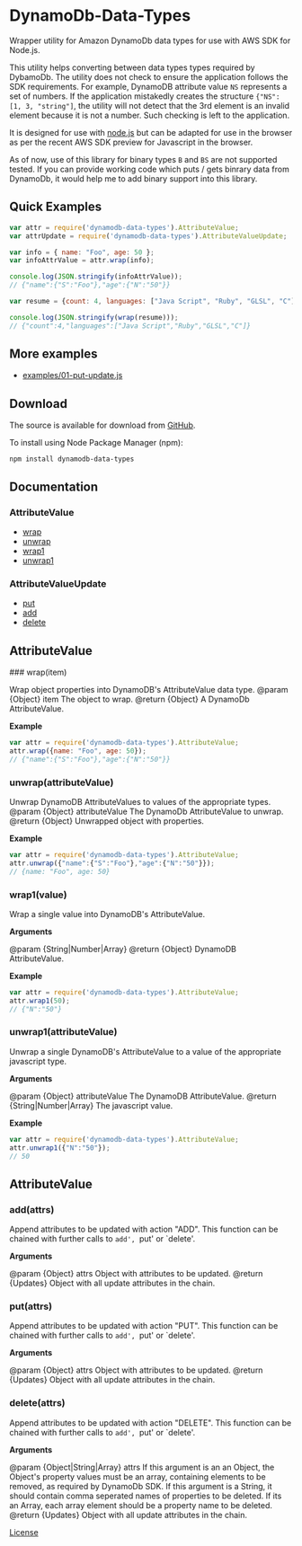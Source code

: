 # DynamoDb-Data-Types

Wrapper utility for Amazon DynamoDb data types for use with AWS SDK for Node.js.

This utility helps converting between data types types required by DybamoDb.
The utility does not check to ensure the application follows the SDK
requirements. For example, DynamoDB attribute value `NS` represents a set of
numbers. If the application mistakedly creates the structure 
`{"NS":  [1, 3, "string"]`, the utility will not detect that the 3rd element
is an invalid element because it is not a number.  Such checking is left to the application.

It is designed for use with [node.js](http://nodejs.org) but can be adapted for
use in the browser as per the recent AWS SDK preview for Javascript in the
browser.

As of now, use of this library for binary types `B` and `BS` are not supported
tested. If you can provide working code which puts / gets binrary data from
DynamoDb, it would help me to add binary support into this library.

## Quick Examples

```javascript
var attr = require('dynamodb-data-types').AttributeValue;
var attrUpdate = require('dynamodb-data-types').AttributeValueUpdate;

var info = { name: "Foo", age: 50 };
var infoAttrValue = attr.wrap(info);

console.log(JSON.stringify(infoAttrValue));
// {"name":{"S":"Foo"},"age":{"N":"50"}}

var resume = {count: 4, languages: ["Java Script", "Ruby", "GLSL", "C"]};

console.log(JSON.stringify(wrap(resume)));
// {"count":4,"languages":["Java Script","Ruby","GLSL","C"]}

```

## More examples

 + [examples/01-put-update.js](https://github.com/kayomarz/dynamodb-data-types/blob/master/examples/01-put-update.js)


## Download

The source is available for download from
[GitHub](https://github.com/kayomarz/dynamodb-data-types).

To install using Node Package Manager (npm):

    npm install dynamodb-data-types

## Documentation

### AttributeValue

* [wrap](#wrap)
* [unwrap](#unwrap)
* [wrap1](#wrap1)
* [unwrap1](#unwrap1)

### AttributeValueUpdate

* [put](#put)
* [add](#add)
* [delete](#delete)

## AttributeValue

<a name="wrap"  />
### wrap(item)

Wrap object properties into DynamoDB's AttributeValue data type.
@param {Object} item The object to wrap.
@return {Object} A DynamoDb AttributeValue.

__Example__

```javascript
var attr = require('dynamodb-data-types').AttributeValue;
attr.wrap({name: "Foo", age: 50});
// {"name":{"S":"Foo"},"age":{"N":"50"}}
```

<a name="unwrap"  />

### unwrap(attributeValue)

Unwrap DynamoDB AttributeValues to values of the appropriate types.
@param {Object} attributeValue The DynamoDb AttributeValue to unwrap.
@return {Object} Unwrapped object with properties.

__Example__

```javascript
var attr = require('dynamodb-data-types').AttributeValue;
attr.unwrap({"name":{"S":"Foo"},"age":{"N":"50"}});
// {name: "Foo", age: 50}
```

<a name="wrap1"  />

### wrap1(value)

Wrap a single value into DynamoDB's AttributeValue.

__Arguments__

@param {String|Number|Array} 
@return {Object} DynamoDB AttributeValue.

__Example__

```javascript
var attr = require('dynamodb-data-types').AttributeValue;
attr.wrap1(50);
// {"N":"50"}
```


<a name="unwrap1"  />

### unwrap1(attributeValue)

Unwrap a single DynamoDB's AttributeValue to a value of the appropriate
javascript type. 

__Arguments__

@param {Object} attributeValue The DynamoDB AttributeValue.
@return {String|Number|Array}  The javascript value.

__Example__

```javascript
var attr = require('dynamodb-data-types').AttributeValue;
attr.unwrap1({"N":"50"});
// 50
```


## AttributeValue

<a name="add"  />

### add(attrs)

Append attributes to be updated with action "ADD".
This function can be chained with further calls to `add', `put' or `delete'.

__Arguments__

@param {Object} attrs Object with attributes to be updated.
@return {Updates} Object with all update attributes in the chain.


<a name="put"  />

### put(attrs)

Append attributes to be updated with action "PUT".
This function can be chained with further calls to `add', `put' or `delete'.

__Arguments__

@param {Object} attrs Object with attributes to be updated.
@return {Updates} Object with all update attributes in the chain.


<a name="delete"  />

### delete(attrs)

Append attributes to be updated with action "DELETE".
This function can be chained with further calls to `add', `put' or `delete'.

__Arguments__

@param {Object|String|Array} attrs If this argument is an an Object,
the Object's property values must be an array, containing elements to be
removed, as required by DynamoDb SDK. 
If this argument is a String, it should contain comma seperated names of
properties to be deleted.  If its an Array, each array element should be a
property  name to be deleted.
@return {Updates} Object with all update attributes in the chain.


[License](https://github.com/kayomarz/dynamodb-data-types/blob/master/LICENSE)

